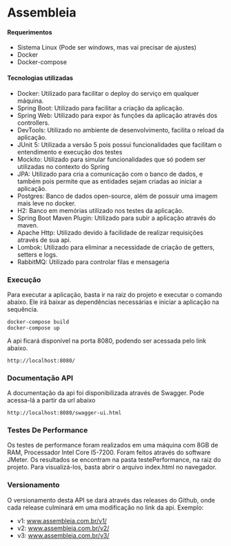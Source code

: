 # Assembleia

#### Requerimentos

- Sistema Linux (Pode ser windows, mas vai precisar de ajustes)
- Docker 
- Docker-compose

#### Tecnologias utilizadas

- Docker: Utilizado para facilitar o deploy do serviço em qualquer máquina.
- Spring Boot: Utilizado para facilitar a criação da aplicação.
- Spring Web: Utilizado para expor às funções da aplicação através dos controllers.
- DevTools: Utilizado no ambiente de desenvolvimento, facilita o reload da aplicação.
- JUnit 5: Utilizada a versão 5 pois possui funcionalidades que facilitam o entendimento 
e execução dos testes
- Mockito: Utilizado para simular funcionalidades que só podem ser utilizadas no contexto 
do Spring
- JPA: Utilizado para cria a comunicação com o banco de dados, e também pois permite que 
as entidades sejam criadas ao iniciar a aplicação.
- Postgres: Banco de dados open-source, além de possuir uma imagem mais leve no docker.
- H2: Banco em memórias utilizado nos testes da aplicação.
- Spring Boot Maven Plugin: Utilizado para subir a aplicação através do maven.
- Apache Http: Utilizado devido à facilidade de realizar requisições através de sua api.
- Lombok: Utilizado para eliminar a necessidade de criação de getters, setters e logs.
- RabbitMQ: Utilizado para controlar filas e mensageria

### Execução

Para executar a aplicação, basta ir na raiz do projeto e executar o comando abaixo. Ele irá baixar as dependências 
necessárias e iniciar a aplicação na sequência. 

```
docker-compose build
docker-compose up
```

A api ficará disponível na porta 8080, podendo ser acessada pelo link abaixo.

```
http://localhost:8080/
```

### Documentação API

A documentação da api foi disponibilizada através de Swagger. Pode acessa-lá a partir da url abaixo
```
http://localhost:8080/swagger-ui.html
```

### Testes De Performance

Os testes de performance foram realizados em uma máquina com 8GB de RAM, Processador Intel Core I5-7200. 
Foram feitos através do software JMeter. Os resultados se encontram na pasta testePerformance, na raiz do projeto.
Para visualizá-los, basta abrir o arquivo index.html no navegador.

### Versionamento

O versionamento desta API se dará através das releases do Github, onde cada release culminará em uma modificação no link da api. 
Exemplo:
- v1: www.assembleia.com.br/v1/
- v2: www.assembleia.com.br/v2/
- v3: www.assembleia.com.br/v3/